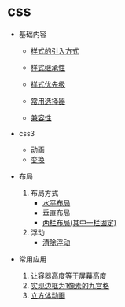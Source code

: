 # css
* 基础内容
  *  [样式的引入方式](basic/importCss.md)
  *  [样式继承性](basic/inheritance.md)
  *  [样式优先级](basic/priority.md)
  *  [常用选择器](basic/selector.md)

  *  [兼容性](basic/Compatibility.md)
* css3
  * [动画](css3/animation.md)
  * [变换](css3/transform.md)

* 布局
  1. 布局方式
      * [水平布局](layout/HorizontalCenter.md)
      * [垂直布局](layout/VerticalCenter.md)
      * [两栏布局(其中一栏固定)](layout/oneColFixedInTwoDemo.md)
  2. 浮动
      * [清除浮动](basic/clearFloat.md)
* 常用应用
  1. [让容器高度等于屏幕高度](example/height_100_percent.md)
  2. [实现边框为1像素的九宫格](example/nineSquare.md)
  3. [立方体动画](example/cubicAnimation.md)

